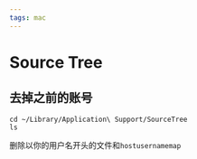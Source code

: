 ```yaml
---
tags: mac
---
```


# Source Tree

## 去掉之前的账号

```shell
cd ~/Library/Application\ Support/SourceTree
ls
```

删除以你的用户名开头的文件和`hostusernamemap`


